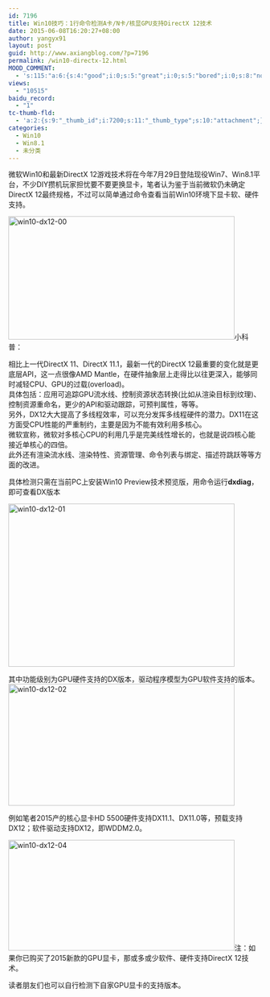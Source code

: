 ```yaml
---
id: 7196
title: Win10技巧：1行命令检测A卡/N卡/核显GPU支持DirectX 12技术
date: 2015-06-08T16:20:27+08:00
author: yangyx91
layout: post
guid: http://www.axiangblog.com/?p=7196
permalink: /win10-directx-12.html
MOOD_COMMENT:
  - 's:115:"a:6:{s:4:"good";i:0;s:5:"great";i:0;s:5:"bored";i:0;s:8:"nonsense";i:0;s:13:"notunderstand";i:0;s:7:"passing";i:0;}";'
views:
  - "10515"
baidu_record:
  - "1"
tc-thumb-fld:
  - 'a:2:{s:9:"_thumb_id";i:7200;s:11:"_thumb_type";s:10:"attachment";}'
categories:
  - Win10
  - Win8.1
  - 未分类
---
```

微软Win10和最新DirectX 12游戏技术将在今年7月29日登陆现役Win7、Win8.1平台，不少DIY攒机玩家担忧要不要更换显卡，笔者认为鉴于当前微软仍未确定DirectX 12最终规格，不过可以简单通过命令查看当前Win10环境下显卡软、硬件支持。

<a href="http://www.axiangblog.com/wp-content/uploads/2015/06/win10-dx12-00.jpg" target="_blank"  rel="nofollow" ><img loading="lazy" class="aligncenter size-full wp-image-7199" src="http://www.axiangblog.com/wp-content/uploads/2015/06/win10-dx12-00.jpg" alt="win10-dx12-00" width="450" height="245" /></a>小科普：

相比上一代DirectX 11、DirectX 11.1，最新一代的DirectX 12最重要的变化就是更底层API，这一点很像AMD Mantle，在硬件抽象层上走得比以往更深入，能够同时减轻CPU、GPU的过载(overload)。  
具体包括：应用可追踪GPU流水线、控制资源状态转换(比如从渲染目标到纹理)、控制资源重命名，更少的API和驱动跟踪，可预判属性，等等。  
另外，DX12大大提高了多线程效率，可以充分发挥多线程硬件的潜力。DX11在这方面受CPU性能的严重制约，主要是因为不能有效利用多核心。  
微软宣称，微软对多核心CPU的利用几乎是完美线性增长的，也就是说四核心能接近单核心的四倍。  
此外还有渲染流水线、渲染特性、资源管理、命令列表与绑定、描述符跳跃等等方面的改进。

具体检测只需在当前PC上安装Win10 Preview技术预览版，用命令运行**dxdiag**，即可查看DX版本

<a href="http://www.axiangblog.com/wp-content/uploads/2015/06/win10-dx12-01.jpg" target="_blank"  rel="nofollow" ><img loading="lazy" class="aligncenter size-full wp-image-7197" src="http://www.axiangblog.com/wp-content/uploads/2015/06/win10-dx12-01.jpg" alt="win10-dx12-01" width="450" height="324" /></a>

其中功能级别为GPU硬件支持的DX版本，驱动程序模型为GPU软件支持的版本。  
<a href="http://www.axiangblog.com/wp-content/uploads/2015/06/win10-dx12-02.jpg" target="_blank"  rel="nofollow" ><img loading="lazy" class="aligncenter size-full wp-image-7198" src="http://www.axiangblog.com/wp-content/uploads/2015/06/win10-dx12-02.jpg" alt="win10-dx12-02" width="450" height="242" /></a>

例如笔者2015产的核心显卡HD 5500硬件支持DX11.1、DX11.0等，预载支持DX12；软件驱动支持DX12，即WDDM2.0。

<a href="http://www.axiangblog.com/wp-content/uploads/2015/06/win10-dx12-04.jpg" target="_blank"  rel="nofollow" ><img loading="lazy" class="aligncenter size-full wp-image-7200" src="http://www.axiangblog.com/wp-content/uploads/2015/06/win10-dx12-04.jpg" alt="win10-dx12-04" width="450" height="220" /></a>注：如果你已购买了2015新款的GPU显卡，那或多或少软件、硬件支持DirectX 12技术。

读者朋友们也可以自行检测下自家GPU显卡的支持版本。